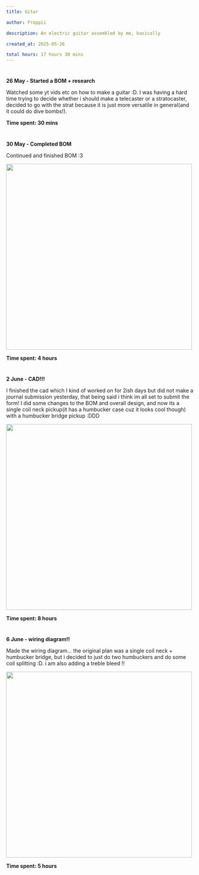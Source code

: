 ```yaml
---
title: Gitar

author: Froppii

description: An electric guitar assembled by me, basically

created_at: 2025-05-26

total hours: 17 hours 30 mins
---
```

#
**26 May - Started a BOM + research**

Watched some yt vids etc on how to make a guitar :D. I was having a hard time trying to decide whether i should make a telecaster or a stratocaster, decided to go with the strat because it is just more versatile in general(and it could do dive bombs!). 

**Time spent: 30 mins**
#
**30 May - Completed BOM**

Continued and finished BOM :3

<img src="https://hc-cdn.hel1.your-objectstorage.com/s/v3/8e906b5da1569fe05a573a4bcb6beb2ec4abc5f1_1748861649022.jpeg" width="500">

**Time spent: 4 hours**
#
**2 June - CAD!!!**

I finished the cad which I kind of worked on for 2ish days but did not make a journal submission yesterday, that being said i think im all set to submit the form! I did some changes to the BOM and overall design, and now its a single coil neck pickup(it has a humbucker case cuz it looks cool though) with a humbucker bridge pickup :DDD

<img src="https://hc-cdn.hel1.your-objectstorage.com/s/v3/886ce4f2d9699fafdd681f330ba158bf081463f7_image.png" width="500">

**Time spent: 8 hours**
#
**6 June - wiring diagram!!**

Made the wiring diagram... the original plan was a single coil neck + humbucker bridge, but i decided to just do two humbuckers and do some coil splitting :D. i am also adding a treble bleed !!

<img src="https://hc-cdn.hel1.your-objectstorage.com/s/v3/a804e7dff5ee2aa6ec4682582c0dc923a5074afa_wiringdiagram.png" width="500">

**Time spent: 5 hours**
